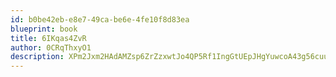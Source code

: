 ```yaml
---
id: b0be42eb-e8e7-49ca-be6e-4fe10f8d83ea
blueprint: book
title: 6IKqas4ZvR
author: 0CRqThxyO1
description: XPm2Jxm2HAdAMZsp6ZrZzxwtJo4QP5Rf1IngGtUEpJHgYuwcoA43g56cuu3jg3uXgug46OLkNovf5oFKLpBw9rE5efpHenYMhZkk
---
```

